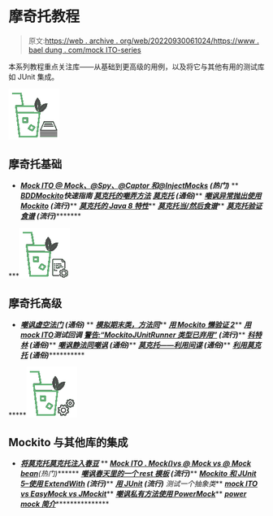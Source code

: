 # 摩奇托教程

> 原文:[https://web . archive . org/web/20220930061024/https://www . bael dung . com/mock ITO-series](https://web.archive.org/web/20220930061024/https://www.baeldung.com/mockito-series)

本系列教程重点关注库——从基础到更高级的用例，以及将它与其他有用的测试库如 JUnit 集成。

![mockito - icon](img/6674c0b7c8956d4b0358b6fe781006f9.png)

## 摩奇托基础

*   ***[Mock ITO @ Mock、@Spy、@Captor 和@InjectMocks](/web/20221128035922/https://www.baeldung.com/mockito-annotations) **(热门)*****
**   ***[BDDMockito](/web/20221128035922/https://www.baeldung.com/bdd-mockito)**快速指南***   ***[莫克托的嘲弄方法](/web/20221128035922/https://www.baeldung.com/mockito-mock-methods)*****   ***[莫克托](/web/20221128035922/https://www.baeldung.com/mockito-argument-matchers) **(通俗)*******   ***[嘲讽异常抛出使用 Mockito](/web/20221128035922/https://www.baeldung.com/mockito-exceptions) **(流行)*******   ***[莫克托的 Java 8 特性](/web/20221128035922/https://www.baeldung.com/mockito-2-java-8)*****   ***[莫克托当/然后食谱](/web/20221128035922/https://www.baeldung.com/mockito-behavior)*****   ***[莫克托验证食谱](/web/20221128035922/https://www.baeldung.com/mockito-verify) **(流行)************

***![Mockito - icon](img/45408b3ebba9d51864692260f71c3df7.png)

## 摩奇托高级

*   ***[嘲讽虚空法门](/web/20221128035922/https://www.baeldung.com/mockito-void-methods) **(通俗)*****
**   ***[模拟期末类，方法同](/web/20221128035922/https://www.baeldung.com/mockito-final)*****   ***[用 Mockito 懒验证 2](/web/20221128035922/https://www.baeldung.com/mockito-2-lazy-verification)*****   ***[用 mock ITO](/web/20221128035922/https://www.baeldung.com/mockito-callbacks)****测试回调*******   ***[警告:“MockitoJUnitRunner 类型已弃用”](/web/20221128035922/https://www.baeldung.com/mockito-deprecated-mockitojunitrunner) **(流行)*******   ***[科特林](/web/20221128035922/https://www.baeldung.com/kotlin-mockito) **(通俗)*******   ***[嘲讽静法同嘲讽](/web/20221128035922/https://www.baeldung.com/mockito-mock-static-methods) **(通俗)*******   ***[莫克托——利用间谍](/web/20221128035922/https://www.baeldung.com/mockito-spy) **(通俗)*******   ***[利用莫克托](/web/20221128035922/https://www.baeldung.com/mockito-argumentcaptor) **(通俗)***************

*****![mockito - icon](img/e4a897509f06ed57c7fa5a230c0ff936.png)

## Mockito 与其他库的集成

*   ***[将莫克托莫克托注入春豆](/web/20221128035922/https://www.baeldung.com/injecting-mocks-in-spring)***
**   ***[Mock ITO . Mock()vs @ Mock vs @ Mock bean](/web/20221128035922/https://www.baeldung.com/java-spring-mockito-mock-mockbean)**(热门)*******   ***[嘲讽春天里的一个 rest 模板](/web/20221128035922/https://www.baeldung.com/spring-mock-rest-template) **(流行)*******   ***[Mockito 和 JUnit 5–使用 ExtendWith](/web/20221128035922/https://www.baeldung.com/mockito-junit-5-extension) **(流行)*******   ***[用 JUnit](/web/20221128035922/https://www.baeldung.com/junit-test-abstract-class) **(流行)**** 测试一个抽象类***   ***[mock ITO vs EasyMock vs JMockit](/web/20221128035922/https://www.baeldung.com/mockito-vs-easymock-vs-jmockit)*****   ***[嘲讽私有方法使用 PowerMock](/web/20221128035922/https://www.baeldung.com/powermock-private-method)*****   ***[power mock 简介](/web/20221128035922/https://www.baeldung.com/intro-to-powermock)******************